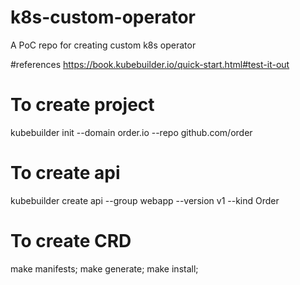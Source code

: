 # k8s-custom-operator
A PoC repo for creating custom k8s operator

#references 
https://book.kubebuilder.io/quick-start.html#test-it-out

# To create project
kubebuilder init --domain order.io --repo github.com/order  

# To create api
kubebuilder create api --group webapp --version v1 --kind Order 

# To create CRD
make manifests; make generate; make install;